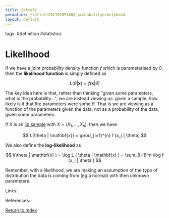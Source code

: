 ```yaml
---
title: Zettels
permalink: /zettel/202101091603_probabilityLikelyhood
layout: default
---
```

tags: #definition #statistics

# Likelihood

If we have a joint probability density function $f$ which is parameterised by $\theta$, then the **likelihood function** is 
simply defined as 

$$
L ( \theta | \mathbf{x} ) = f( \mathbf{x} | \theta )
$$

The key idea here is that, rather than thinking "given some parameters, what is the probability...", we are instead viewing
as: given a sample, how likely is it that the parameters were some $\theta$. That is we are viewing as a function of the parameters given the data, not as a 
probability of the data, given some parameters.

If $X$ is an [iid sample](202012241510_sampleDefinition) with $X = (X_1, \dots, X_n)$, then we have 

$$
L(\theta | \mathbf{x}) = \prod_{i=1}^{n} f (x_i | \theta)
$$

We also define the **log-likelihood** as 

$$
l(\theta | \mathbf{x} ) = \log L ( \theta | \mathbf{x} ) = \sum_{i=1}^n \log f (x_i | \theta )
$$

Remember, with a likelihood, we are making an assumption of the type of distribution the data is coming from 
(eg a normal) with then unknown parameters.

Links: 

References: 

[Return to Index](index)
